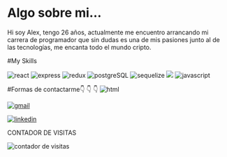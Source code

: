 # Algo sobre mi...
Hi soy Alex, tengo 26 años, actualmente me encuentro arrancando mi carrera de programador que sin dudas es una de mis pasiones junto al de las tecnologías, me encanta todo el mundo cripto.

#My Skills

![react](https://img.shields.io/badge/REACT-61DAFB?style=for-the-badge&logo=React&logoColor=black)
![express](https://img.shields.io/badge/EXPRESS-000000?style=for-the-badge&logo=Express&logoColor=white)
![redux](https://img.shields.io/badge/REDUX-764ABC?style=for-the-badge&logo=Redux&logoColor=black)
![postgreSQL](https://img.shields.io/badge/PostgreSQL-4169E1?style=for-the-badge&logo=PostgreSQL&logoColor=black)
![sequelize](https://img.shields.io/badge/Sequelize-52B0E7?style=for-the-badge&logo=Sequelize&logoColor=black)
![](https://img.shields.io/badge/node.js-339933?style=for-the-badge&logo=Node.js&logoColor=black)
![javascript](https://img.shields.io/badge/JAVASCRIPT-F7DF1E?style=for-the-badge&logo=JavaScript&logoColor=black)



#Formas de contactarme:point_down: :point_down: :point_down:
![html](https://img.shields.io/badge/HTML-E34F26?style=for-the-badge&logo=HTML5&logoColor=black)



[![gmail](https://img.shields.io/badge/Gmail-EA4335?style=for-the-badge&logo=Gmail&logoColor=white)](mailto:lavalalexander@gmail.com)

[![linkedin](https://img.shields.io/badge/LinkedIn-0A66C2?style=for-the-badge&logo=LinkedIn&logoColor=white)](https://www.linkedin.com/in/lavalalex/)



CONTADOR DE VISITAS
<!-- Contador de visitas -->

<img style="border: 0px solid; display: inline;" alt="contador de visitas" src="http://www.websmultimedia.com/contador-de-visitas.php?id=305468"></a><br></center>
<!-- Fin Contador de visitas -->
